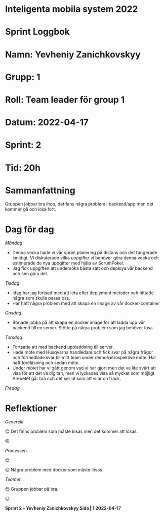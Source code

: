 #
# **Inteligenta mobila system 2022**
#
#
#
# **Sprint Loggbok**
# **Namn:	Yevheniy Zanichkovskyy**
# **Grupp:	1**
# **Roll:	Team leader för group 1**
# **Datum:	2022-04-17**
# **Sprint: 	2**
# **Tid:	20h**
# **Sammanfattning**
Gruppen jobbar bra ihop, det fans några problem i backend/app men det kommer gå och lösa fort.
# **Dag för dag**

*Måndag*
- Denna vecka hade vi vår sprint planering på distans och det fungerade smidigt. Vi diskuterade vilka uppgifter vi behöver göra denna vecka och estimerade de nya uppgifter med hjälp av ScrumPoker.
- Jag fick uppgiften att undersöka bästa sätt och deploya vår backend och sen göra det.

*Tisdag*
- Idag har jag fortsatt med att leta efter deplyment metoder och hittade några som skulle passa oss.
- Har haft några problem med att skapa en image av vår docker-container 

*Onsdag*
- Började jobba på att skapa en docker image för att ladda upp vår backend till en server. Stötte på några problem som jag behöver lösa.

*Torsdag*
- Fortsatte att med backend uppladdning till server.
- Hade möte med Husqvarna handledare och fick svar på några frågor och förmedlade svar till mitt team under demo/retrospektive möte. Har haft föreläsning och sedan möte.
- Under mötet har vi gått genom vad vi har gjort men det va lite svårt att visa för att det va digitalt, men vi lyckades visa så mycket som möjligt. Arebetet går bra och det ser ut som att vi är on track.

*Fredag*

# **Reflektioner** 

*Generellt*

😊 Det finns problem som måste lösas men det kommer att lösas.

☹

*Processen*

😊

☹ Några problem med docker som måste lösas. 

*Teamet*

😊 Gruppen jobbar på bra.

☹

**Sprint 2 – Yevheniy Zanichkovskyy	Sida | 1	2022-04-17**